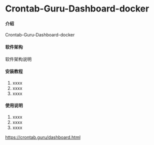 # Crontab-Guru-Dashboard-docker

#### 介绍

Crontab-Guru-Dashboard-docker

#### 软件架构

软件架构说明

#### 安装教程

1. xxxx
2. xxxx
3. xxxx

#### 使用说明

1. xxxx
2. xxxx
3. xxxx

https://crontab.guru/dashboard.html

